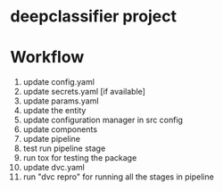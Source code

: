 # deepclassifier project


# Workflow
1. update config.yaml
2. update secrets.yaml [if available]
3. update params.yaml
4. update the entity
5. update configuration manager in src config
6. update components
7. update pipeline
8. test run pipeline stage
9. run tox for testing the package
10. update dvc.yaml
11. run "dvc repro" for running all the stages in pipeline